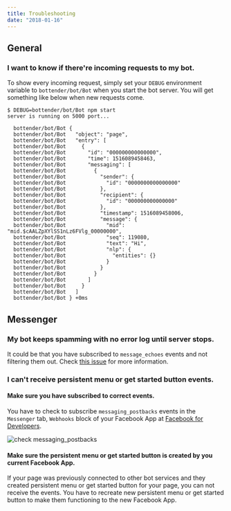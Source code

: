 ```yaml
---
title: Troubleshooting
date: "2018-01-16"
---
```


## General

### I want to know if there're incoming requests to my bot.

To show every incoming request, simply set your `DEBUG` environment variable to `bottender/bot/Bot` when you start the bot server. You will get something like below when new requests come.

```
$ DEBUG=bottender/bot/Bot npm start
server is running on 5000 port...

  bottender/bot/Bot {
  bottender/bot/Bot   "object": "page",
  bottender/bot/Bot   "entry": [
  bottender/bot/Bot     {
  bottender/bot/Bot       "id": "000000000000000",
  bottender/bot/Bot       "time": 1516089458463,
  bottender/bot/Bot       "messaging": [
  bottender/bot/Bot         {
  bottender/bot/Bot           "sender": {
  bottender/bot/Bot             "id": "0000000000000000"
  bottender/bot/Bot           },
  bottender/bot/Bot           "recipient": {
  bottender/bot/Bot             "id": "000000000000000"
  bottender/bot/Bot           },
  bottender/bot/Bot           "timestamp": 1516089458006,
  bottender/bot/Bot           "message": {
  bottender/bot/Bot             "mid": "mid.$cAALZpXYlSS1nLz6FVlg_00000000",
  bottender/bot/Bot             "seq": 119080,
  bottender/bot/Bot             "text": "Hi",
  bottender/bot/Bot             "nlp": {
  bottender/bot/Bot               "entities": {}
  bottender/bot/Bot             }
  bottender/bot/Bot           }
  bottender/bot/Bot         }
  bottender/bot/Bot       ]
  bottender/bot/Bot     }
  bottender/bot/Bot   ]
  bottender/bot/Bot } +0ms
```

## Messenger

### My bot keeps spamming with no error log until server stops.

It could be that you have subscribed to `message_echoes` events and not filtering them out. Check [this issue](https://github.com/Yoctol/bottender/issues/134) for more information.

### I can't receive persistent menu or get started button events.

#### Make sure you have subscribed to correct events.

You have to check to subscribe `messaging_postbacks` events in the `Messenger` tab, `Webhooks` block of your Facebook App at [Facebook for Developers](https://developers.facebook.com/).

![check messaging_postbacks](https://user-images.githubusercontent.com/1003146/34977945-88a32732-fad7-11e7-8896-70a88cb6dfd1.PNG)

#### Make sure the persistent menu or get started button is created by you current Facebook App.

If your page was previously connected to other bot services and they created persistent menu or get started button for your page, you can not receive the events. You have to recreate new persistent menu or get started button to make them functioning to the new Facebook App.
